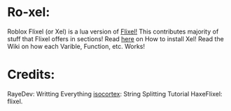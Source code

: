 # Ro-xel:
Roblox Flixel (or Xel) is a lua version of [Flixel!](https://github.com/HaxeFlixel/flixel)
This contributes majority of stuff that Flixel offers in sections!
Read [here](https://github.com/RayeDev/Ro-xel/blob/main/INSTALL.md) on How to install Xel!
Read the Wiki on how each Varible, Function, etc. Works!

# Credits:
RayeDev: Writting Everything
[isocortex](https://devforum.roblox.com/t/splitting-a-string/615260/10): String Splitting Tutorial
HaxeFlixel: flixel.